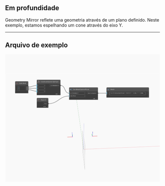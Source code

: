 ## Em profundidade
Geometry Mirror reflete uma geometria através de um plano definido. Neste exemplo, estamos espelhando um cone através do eixo Y.
___
## Arquivo de exemplo

![Mirror](./Autodesk.DesignScript.Geometry.CoordinateSystem.Mirror_img.jpg)

